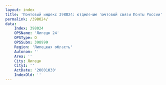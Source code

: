 ```yaml
---
layout: index
title: 'Почтовый индекс 398024: отделение почтовой связи Почты России'
permalink: /398024/
data:
    Index: 398024
    OPSName: 'Липецк 24'
    OPSType: О
    OPSSubm: 398999
    Region: 'Липецкая область'
    Autonom: ''
    Area: ''
    City: Липецк
    City1: ''
    ActDate: '20001030'
    IndexOld: ''
---
```

